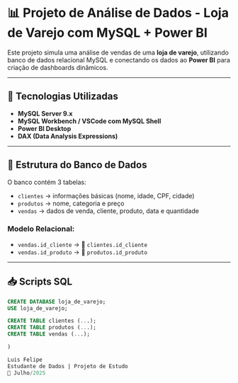 # 📊 Projeto de Análise de Dados - Loja de Varejo com MySQL + Power BI

Este projeto simula uma análise de vendas de uma **loja de varejo**, utilizando banco de dados relacional MySQL e conectando os dados ao **Power BI** para criação de dashboards dinâmicos.

---

## 🧰 Tecnologias Utilizadas

- **MySQL Server 9.x**
- **MySQL Workbench / VSCode com MySQL Shell**
- **Power BI Desktop**
- **DAX (Data Analysis Expressions)**

---

## 💾 Estrutura do Banco de Dados

O banco contém 3 tabelas:

- `clientes` → informações básicas (nome, idade, CPF, cidade)
- `produtos` → nome, categoria e preço
- `vendas` → dados de venda, cliente, produto, data e quantidade

### Modelo Relacional:

- `vendas.id_cliente` → 🔗 `clientes.id_cliente`
- `vendas.id_produto` → 🔗 `produtos.id_produto`

---

## 📥 Scripts SQL

```sql
CREATE DATABASE loja_de_varejo;
USE loja_de_varejo;

CREATE TABLE clientes (...);
CREATE TABLE produtos (...);
CREATE TABLE vendas (...);

)

Luis Felipe
Estudante de Dados | Projeto de Estudo
📅 Julho/2025

